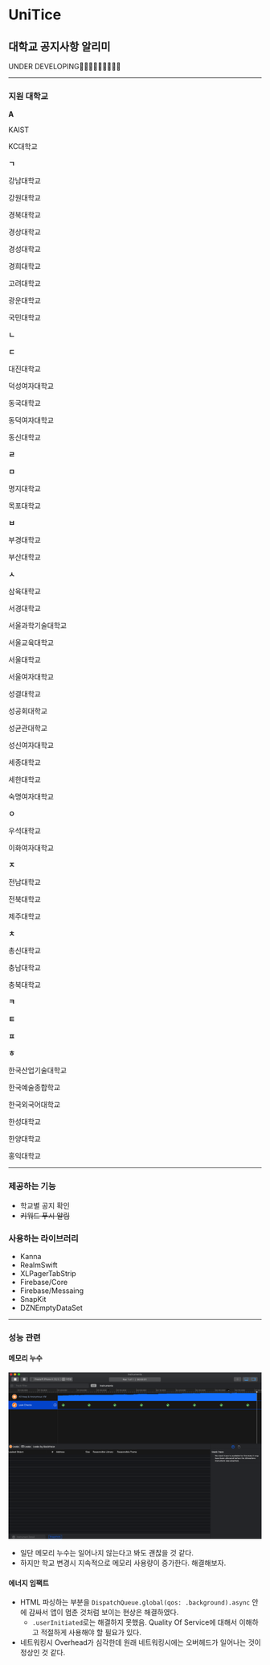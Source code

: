 # UniTice

## 대학교 공지사항 알리미

UNDER DEVELOPING👩🏻‍💻👩🏻‍💻👨🏻‍💻

---

### 지원 대학교

**A**

KAIST

KC대학교

**ㄱ**

강남대학교

강원대학교

경북대학교

경상대학교

경성대학교

경희대학교

고려대학교

광운대학교

국민대학교

**ㄴ**

**ㄷ**

대진대학교

덕성여자대학교

동국대학교

동덕여자대학교

동신대학교

**ㄹ**

**ㅁ**

명지대학교

목포대학교

**ㅂ**

부경대학교

부산대학교

**ㅅ**

삼육대학교

서경대학교

서울과학기술대학교

서울교육대학교

서울대학교

서울여자대학교

성결대학교

성공회대학교

성균관대학교

성신여자대학교

세종대학교

세한대학교

숙명여자대학교

**ㅇ**

우석대학교

이화여자대학교

**ㅈ**

전남대학교

전북대학교

제주대학교

**ㅊ**

총신대학교

충남대학교

충북대학교

**ㅋ**

**ㅌ**

**ㅍ**

**ㅎ**

한국산업기술대학교

한국예술종합학교

한국외국어대학교

한성대학교

한양대학교

홍익대학교

---

### 제공하는 기능

- 학교별 공지 확인
- ~~키워드 푸시 알림~~

### 사용하는 라이브러리

- Kanna
- RealmSwift
- XLPagerTabStrip
- Firebase/Core
- Firebase/Messaing
- SnapKit
- DZNEmptyDataSet

---

### 성능 관련

#### 메모리 누수

![image](./images/1.png)

- 일단 메모리 누수는 일어나지 않는다고 봐도 괜찮을 것 같다.
- 하지만 학교 변경시 지속적으로 메모리 사용량이 증가한다. 해결해보자.

#### 에너지 임팩트

- HTML 파싱하는 부분을 `DispatchQueue.global(qos: .background).async` 안에 감싸서 앱이 멈춘 것처럼 보이는 현상은 해결하였다.
  - `.userInitiated`로는 해결하지 못했음.  Quality Of Service에 대해서 이해하고 적절하게 사용해야 할 필요가 있다.
- 네트워킹시 Overhead가 심각한데 원래 네트워킹시에는 오버헤드가 일어나는 것이 정상인 것 같다.

